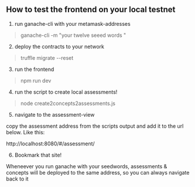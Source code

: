 ## How to test the frontend on your local testnet

1) run ganache-cli with your metamask-addresses

> ganache-cli -m "your twelve seeed words "

2) deploy the contracts to your network

> truffle migrate --reset

3) run the frontend

> npm run dev

4) run the script to create local assessments!

> node create2concepts2assessments.js 

5) navigate to the assessment-view

copy the assessment address from the scripts output and add it to the url below.
Like this:

http://localhost:8080/#/assessment/<assessmentAddress>

6) Bookmark that site!

Wheneever you run ganache with your seedwords, assessments & concepts will be
deployed to the same address, so you can always navigate back to it 
